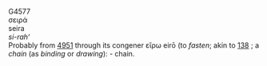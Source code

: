 <body>
  <p>G4577<br>  σειρά  <br> seira  <br><i>si-rah‘ </i><br>Probably from <a href="g4951.htm">4951</a> through its congener   εἴρω    eirō   (to <i>fasten</i>; akin to <a href="g0138.htm">138</a> ; a <i>chain</i> (as <i>binding</i> or <i>drawing</i>): - chain.<br></p>
 </body>